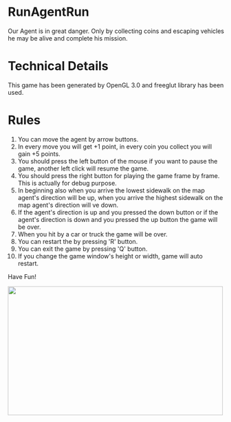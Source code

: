 # RunAgentRun

Our Agent is in great danger. Only by collecting coins and escaping vehicles he may be alive and complete his mission.

# Technical Details

This game has been generated by OpenGL 3.0 and freeglut library has been used.

# Rules
1. You can move the agent by arrow buttons.
2. In every move you will get +1 point, in every coin you collect you will gain +5 points.
3. You should press the left button of the mouse if you want to pause the game, another left click will resume the game. 
4. You should press the right button for playing the game frame by frame. This is actually for debug purpose.
5. In beginning also when you arrive the lowest sidewalk on the map agent's direction will be up, when you arrive the highest sidewalk on the map agent's direction will ve down.
6. If the agent's direction is up and you pressed the down button or if the agent's direction is down and you pressed the up button the game will be over.
7. When you hit by a car or truck the game will be over.
8. You can restart the by pressing 'R' button.
9. You can exit the game by pressing 'Q' button.
10. If you change the game window's height or width, game will auto restart.

Have Fun!

<img src="https://media.giphy.com/media/UqBRwbbSsEwUZ0NaEk/giphy.gif" width="500" height="300" />
